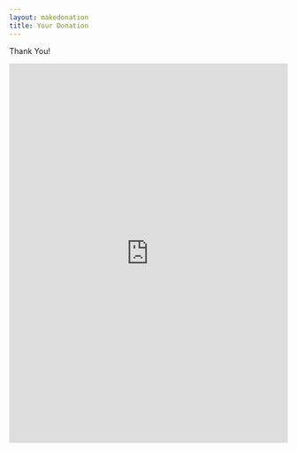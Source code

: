 ```yaml
---
layout: makedonation
title: Your Donation
---
```


Thank You!

<script src="https://donorbox.org/widget.js" paypalExpress="false"></script><iframe src="https://donorbox.org/embed/smagotcha" height="685px" width="100%" style="max-width:620px; min-width:310px; max-height:none!important" seamless="seamless" name="donorbox" frameborder="0" scrolling="no" allowpaymentrequest></iframe>

<!-- Kommentar -->